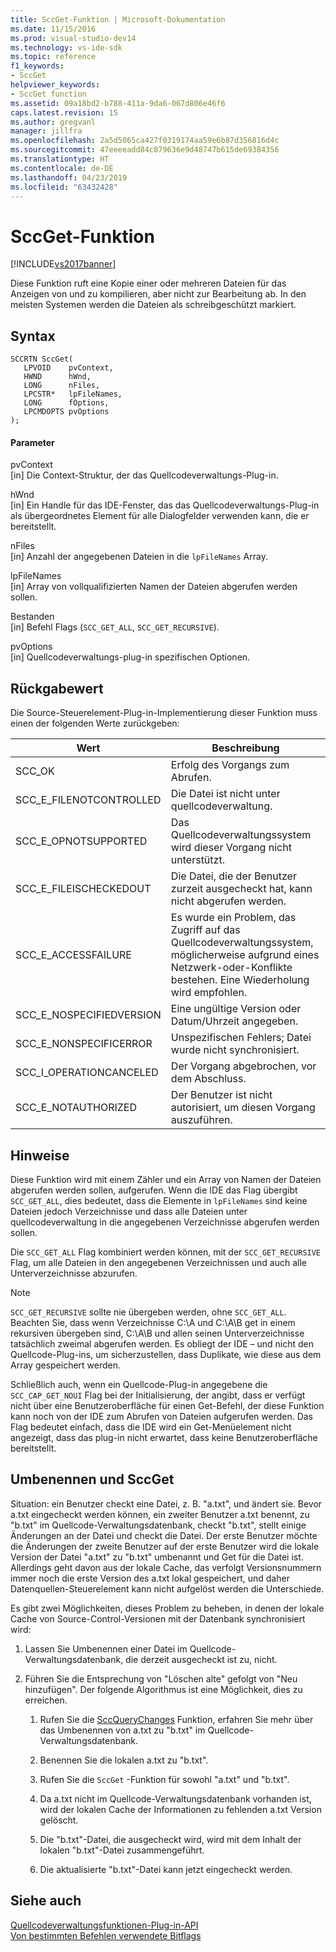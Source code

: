 ```yaml
---
title: SccGet-Funktion | Microsoft-Dokumentation
ms.date: 11/15/2016
ms.prod: visual-studio-dev14
ms.technology: vs-ide-sdk
ms.topic: reference
f1_keywords:
- SccGet
helpviewer_keywords:
- SccGet function
ms.assetid: 09a18bd2-b788-411a-9da6-067d806e46f6
caps.latest.revision: 15
ms.author: gregvanl
manager: jillfra
ms.openlocfilehash: 2a5d5065ca427f0319174aa59e6b87d356816d4c
ms.sourcegitcommit: 47eeeeadd84c879636e9d48747b615de69384356
ms.translationtype: HT
ms.contentlocale: de-DE
ms.lasthandoff: 04/23/2019
ms.locfileid: "63432428"
---
```

# <a name="sccget-function"></a>SccGet-Funktion
[!INCLUDE[vs2017banner](../includes/vs2017banner.md)]

Diese Funktion ruft eine Kopie einer oder mehreren Dateien für das Anzeigen von und zu kompilieren, aber nicht zur Bearbeitung ab. In den meisten Systemen werden die Dateien als schreibgeschützt markiert.  
  
## <a name="syntax"></a>Syntax  
  
```cpp#  
SCCRTN SccGet(  
   LPVOID    pvContext,  
   HWND      hWnd,  
   LONG      nFiles,  
   LPCSTR*   lpFileNames,  
   LONG      fOptions,  
   LPCMDOPTS pvOptions  
);  
```  
  
#### <a name="parameters"></a>Parameter  
 pvContext  
 [in] Die Context-Struktur, der das Quellcodeverwaltungs-Plug-in.  
  
 hWnd  
 [in] Ein Handle für das IDE-Fenster, das das Quellcodeverwaltungs-Plug-in als übergeordnetes Element für alle Dialogfelder verwenden kann, die er bereitstellt.  
  
 nFiles  
 [in] Anzahl der angegebenen Dateien in die `lpFileNames` Array.  
  
 lpFileNames  
 [in] Array von vollqualifizierten Namen der Dateien abgerufen werden sollen.  
  
 Bestanden  
 [in] Befehl Flags (`SCC_GET_ALL`, `SCC_GET_RECURSIVE`).  
  
 pvOptions  
 [in] Quellcodeverwaltungs-plug-in spezifischen Optionen.  
  
## <a name="return-value"></a>Rückgabewert  
 Die Source-Steuerelement-Plug-in-Implementierung dieser Funktion muss einen der folgenden Werte zurückgeben:  
  
|Wert|Beschreibung|  
|-----------|-----------------|  
|SCC_OK|Erfolg des Vorgangs zum Abrufen.|  
|SCC_E_FILENOTCONTROLLED|Die Datei ist nicht unter quellcodeverwaltung.|  
|SCC_E_OPNOTSUPPORTED|Das Quellcodeverwaltungssystem wird dieser Vorgang nicht unterstützt.|  
|SCC_E_FILEISCHECKEDOUT|Die Datei, die der Benutzer zurzeit ausgecheckt hat, kann nicht abgerufen werden.|  
|SCC_E_ACCESSFAILURE|Es wurde ein Problem, das Zugriff auf das Quellcodeverwaltungssystem, möglicherweise aufgrund eines Netzwerk-oder-Konflikte bestehen. Eine Wiederholung wird empfohlen.|  
|SCC_E_NOSPECIFIEDVERSION|Eine ungültige Version oder Datum/Uhrzeit angegeben.|  
|SCC_E_NONSPECIFICERROR|Unspezifischen Fehlers; Datei wurde nicht synchronisiert.|  
|SCC_I_OPERATIONCANCELED|Der Vorgang abgebrochen, vor dem Abschluss.|  
|SCC_E_NOTAUTHORIZED|Der Benutzer ist nicht autorisiert, um diesen Vorgang auszuführen.|  
  
## <a name="remarks"></a>Hinweise  
 Diese Funktion wird mit einem Zähler und ein Array von Namen der Dateien abgerufen werden sollen, aufgerufen. Wenn die IDE das Flag übergibt `SCC_GET_ALL`, dies bedeutet, dass die Elemente in `lpFileNames` sind keine Dateien jedoch Verzeichnisse und dass alle Dateien unter quellcodeverwaltung in die angegebenen Verzeichnisse abgerufen werden sollen.  
  
 Die `SCC_GET_ALL` Flag kombiniert werden können, mit der `SCC_GET_RECURSIVE` Flag, um alle Dateien in den angegebenen Verzeichnissen und auch alle Unterverzeichnisse abzurufen.  
  
> [!NOTE]
> `SCC_GET_RECURSIVE` sollte nie übergeben werden, ohne `SCC_GET_ALL`. Beachten Sie, dass wenn Verzeichnisse C:\A und C:\A\B get in einem rekursiven übergeben sind, C:\A\B und allen seinen Unterverzeichnisse tatsächlich zweimal abgerufen werden. Es obliegt der IDE – und nicht den Quellcode-Plug-ins, um sicherzustellen, dass Duplikate, wie diese aus dem Array gespeichert werden.  
  
 Schließlich auch, wenn ein Quellcode-Plug-in angegebene die `SCC_CAP_GET_NOUI` Flag bei der Initialisierung, der angibt, dass er verfügt nicht über eine Benutzeroberfläche für einen Get-Befehl, der diese Funktion kann noch von der IDE zum Abrufen von Dateien aufgerufen werden. Das Flag bedeutet einfach, dass die IDE wird ein Get-Menüelement nicht angezeigt, dass das plug-in nicht erwartet, dass keine Benutzeroberfläche bereitstellt.  
  
## <a name="renaming-and-sccget"></a>Umbenennen und SccGet  
 Situation: ein Benutzer checkt eine Datei, z. B. "a.txt", und ändert sie. Bevor a.txt eingecheckt werden können, ein zweiter Benutzer a.txt benennt, zu "b.txt" im Quellcode-Verwaltungsdatenbank, checkt "b.txt", stellt einige Änderungen an der Datei und checkt die Datei. Der erste Benutzer möchte die Änderungen der zweite Benutzer auf der erste Benutzer wird die lokale Version der Datei "a.txt" zu "b.txt" umbenannt und Get für die Datei ist. Allerdings geht davon aus der lokale Cache, das verfolgt Versionsnummern immer noch die erste Version des a.txt lokal gespeichert, und daher Datenquellen-Steuerelement kann nicht aufgelöst werden die Unterschiede.  
  
 Es gibt zwei Möglichkeiten, dieses Problem zu beheben, in denen der lokale Cache von Source-Control-Versionen mit der Datenbank synchronisiert wird:  
  
1. Lassen Sie Umbenennen einer Datei im Quellcode-Verwaltungsdatenbank, die derzeit ausgecheckt ist zu, nicht.  
  
2. Führen Sie die Entsprechung von "Löschen alte" gefolgt von "Neu hinzufügen". Der folgende Algorithmus ist eine Möglichkeit, dies zu erreichen.  
  
    1. Rufen Sie die [SccQueryChanges](../extensibility/sccquerychanges-function.md) Funktion, erfahren Sie mehr über das Umbenennen von a.txt zu "b.txt" im Quellcode-Verwaltungsdatenbank.  
  
    2. Benennen Sie die lokalen a.txt zu "b.txt".  
  
    3. Rufen Sie die `SccGet` -Funktion für sowohl "a.txt" und "b.txt".  
  
    4. Da a.txt nicht im Quellcode-Verwaltungsdatenbank vorhanden ist, wird der lokalen Cache der Informationen zu fehlenden a.txt Version gelöscht.  
  
    5. Die "b.txt"-Datei, die ausgecheckt wird, wird mit dem Inhalt der lokalen "b.txt"-Datei zusammengeführt.  
  
    6. Die aktualisierte "b.txt"-Datei kann jetzt eingecheckt werden.  
  
## <a name="see-also"></a>Siehe auch  
 [Quellcodeverwaltungsfunktionen-Plug-in-API](../extensibility/source-control-plug-in-api-functions.md)   
 [Von bestimmten Befehlen verwendete Bitflags](../extensibility/bitflags-used-by-specific-commands.md)
